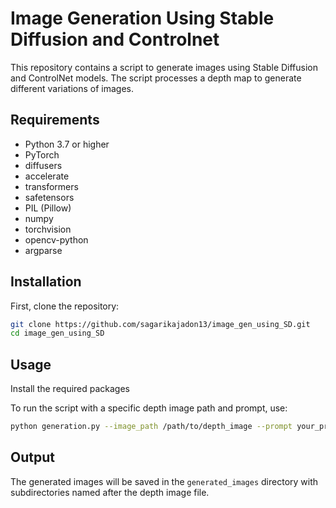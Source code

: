 # Image Generation Using Stable Diffusion and Controlnet

This repository contains a script to generate images using Stable Diffusion and ControlNet models. The script processes a depth map to generate different variations of images.

## Requirements

- Python 3.7 or higher
- PyTorch
- diffusers
- accelerate
- transformers
- safetensors 
- PIL (Pillow)
- numpy
- torchvision
- opencv-python
- argparse
  

## Installation

First, clone the repository:

```sh
git clone https://github.com/sagarikajadon13/image_gen_using_SD.git
cd image_gen_using_SD
```

## Usage

Install the required packages

To run the script with a specific depth image path and prompt, use:

```sh
python generation.py --image_path /path/to/depth_image --prompt your_prompt
```

## Output
The generated images will be saved in the `generated_images` directory with subdirectories named after the depth image file. 
